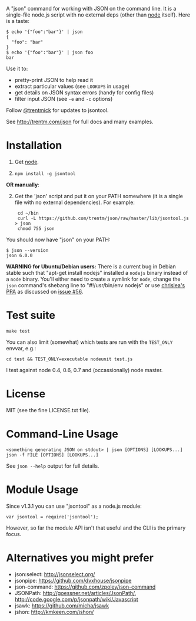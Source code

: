 A "json" command for working with JSON on the command line. It is a
single-file node.js script with no external deps (other than
[node](https://github.com/joyent/node) itself). Here is a taste:

    $ echo '{"foo":"bar"}' | json
    {
      "foo": "bar"
    }
    $ echo '{"foo":"bar"}' | json foo
    bar

Use it to:

- pretty-print JSON to help read it
- extract particular values (see `LOOKUPS` in usage)
- get details on JSON syntax errors (handy for config files)
- filter input JSON (see `-e` and `-c` options)

Follow <a href="https://twitter.com/intent/user?screen_name=trentmick" target="_blank">@trentmick</a>
for updates to jsontool.

See <http://trentm.com/json> for full docs and many examples.


# Installation

1. Get [node](http://nodejs.org).

2. `npm install -g jsontool`

**OR manually**:

2. Get the 'json' script and put it on your PATH somewhere (it is a single file
   with no external dependencies). For example:

        cd ~/bin
        curl -L https://github.com/trentm/json/raw/master/lib/jsontool.js > json
        chmod 755 json

You should now have "json" on your PATH:

    $ json --version
    json 6.0.0


**WARNING for Ubuntu/Debian users:** There is a current bug in Debian stable
such that "apt-get install nodejs" installed a `nodejs` binary instead of a
`node` binary. You'll either need to create a symlink for `node`, change the
`json` command's shebang line to "#!/usr/bin/env nodejs" or use
[chrislea's PPA](https://launchpad.net/~chris-lea/+archive/node.js/) as
discussed on [issue #56](https://github.com/trentm/json/issues/56).


# Test suite

    make test

You can also limit (somewhat) which tests are run with the `TEST_ONLY` envvar,
e.g.:

    cd test && TEST_ONLY=executable nodeunit test.js

I test against node 0.4, 0.6, 0.7 and (occassionally) node master.


# License

MIT (see the fine LICENSE.txt file).


# Command-Line Usage

    <something generating JSON on stdout> | json [OPTIONS] [LOOKUPS...]
    json -f FILE [OPTIONS] [LOOKUPS...]

See `json --help` output for full details.



# Module Usage

Since v1.3.1 you can use "jsontool" as a node.js module:

    var jsontool = require('jsontool');

However, so far the module API isn't that useful and the CLI is the primary
focus.


# Alternatives you might prefer

- json:select: <http://jsonselect.org/>
- jsonpipe: <https://github.com/dvxhouse/jsonpipe>
- json-command: <https://github.com/zpoley/json-command>
- JSONPath: <http://goessner.net/articles/JsonPath/>, <http://code.google.com/p/jsonpath/wiki/Javascript>
- jsawk: <https://github.com/micha/jsawk>
- jshon: <http://kmkeen.com/jshon/>
